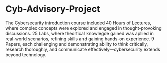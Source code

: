 # Cyb-Advisory-Project
The Cybersecurity introduction course included 40 Hours of Lectures, where complex concepts were explored and engaged in thought-provoking discussions. 25 Labs, where theortical knowlegde gained was apllied in real-world scenarios, refining skills and gaining hands-on experience. 9 Papers, each challenging and demonstrating ability to think critically, research thoroughly, and communicate effectively—cybersecurity extends beyond technology.
